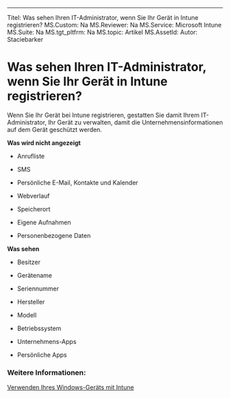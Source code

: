 ---
Titel: Was sehen Ihren IT-Administrator, wenn Sie Ihr Gerät in Intune registrieren?
MS.Custom: Na
MS.Reviewer: Na
MS.Service: Microsoft Intune
MS.Suite: Na
MS.tgt_pltfrm: Na
MS.topic: Artikel
MS.AssetId: 
Autor: Staciebarker

# Was sehen Ihren IT-Administrator, wenn Sie Ihr Gerät in Intune registrieren?

Wenn Sie Ihr Gerät bei Intune registrieren, gestatten Sie damit Ihrem IT-Administrator, Ihr Gerät zu verwalten, damit die Unternehmensinformationen auf dem Gerät geschützt werden.

**Was wird nicht angezeigt**

-   Anrufliste

-   SMS

-   Persönliche E-Mail, Kontakte und Kalender

-   Webverlauf

-   Speicherort

-   Eigene Aufnahmen

-   Personenbezogene Daten

**Was sehen**

-   Besitzer

-   Gerätename

-   Seriennummer

-   Hersteller

-   Modell

-   Betriebssystem

-   Unternehmens-Apps

-   Persönliche Apps

### Weitere Informationen:
[Verwenden Ihres Windows-Geräts mit Intune](using-your-windows-device-with-intune.md)

<!--HONumber=Mar16_HO3-->


